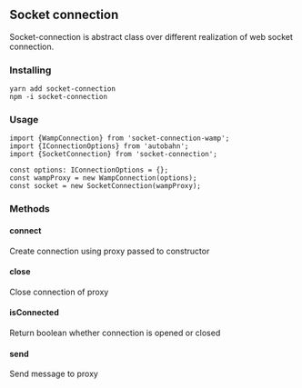 ## Socket connection

Socket-connection is abstract class over different realization of web socket connection.

### Installing
    yarn add socket-connection
    npm -i socket-connection

### Usage

    import {WampConnection} from 'socket-connection-wamp';
    import {IConnectionOptions} from 'autobahn';
    import {SocketConnection} from 'socket-connection';

    const options: IConnectionOptions = {};
    const wampProxy = new WampConnection(options);
    const socket = new SocketConnection(wampProxy);

### Methods

#### connect
Create connection using proxy passed to constructor
#### close
Close connection of proxy
#### isConnected
Return boolean whether connection is opened or closed
#### send
Send message to proxy